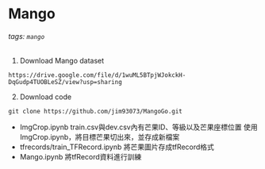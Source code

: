 # Mango
###### tags: `mango`

1. Download Mango dataset
```bash=
https://drive.google.com/file/d/1wuML5BTpjWJokckH-DqGudp4TUOBLeSZ/view?usp=sharing
```
2. Download code
```bash=
git clone https://github.com/jim93073/MangoGo.git
```

- ImgCrop.ipynb
train.csv與dev.csv內有芒果ID、等級以及芒果座標位置
使用ImgCrop.ipynb，將目標芒果切出來，並存成新檔案
- tfrecords/train_TFRecord.ipynb
將芒果圖片存成tfRecord格式
- Mango.ipynb
將tfRecord資料進行訓練